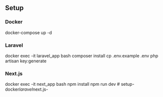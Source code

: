 ## Setup

### Docker
docker-compose up -d

### Laravel
docker exec -it laravel_app bash
composer install
cp .env.example .env
php artisan key:generate

### Next.js
docker exec -it next_app bash
npm install
npm run dev
#   s e t u p - d o c k e r _ l a r a v e l _ n e x t . j s -  
 